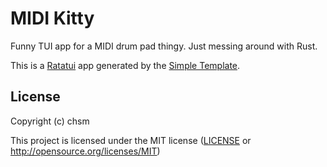# MIDI Kitty

Funny TUI app for a MIDI drum pad thingy. Just messing around with Rust.

This is a [Ratatui] app generated by the [Simple Template].

[Ratatui]: https://ratatui.rs
[Simple Template]: https://github.com/ratatui/templates/tree/main/simple

## License

Copyright (c) chsm

This project is licensed under the MIT license ([LICENSE] or <http://opensource.org/licenses/MIT>)

[LICENSE]: ./LICENSE
